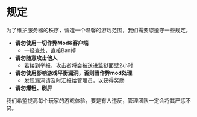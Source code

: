 # 规定

为了维护服务器的秩序，营造一个温馨的游戏范围，我们需要您遵守一些规定。

* **请勿使用一切作弊Mod&客户端**
  * 一经查处，直接Ban掉
* **请勿随意攻击他人**
  * 若接到举报，攻击者将会被送进监狱面壁2小时
* **请勿使用影响游戏平衡漏洞，否则当作弊mod处理**
  * 发现漏洞请及时汇报给管理员，以获得奖励
* **请勿爆粗、刷屏**

我们希望提高每个玩家的游戏体验，要是有人违反，管理团队一定会将其严惩不贷。




